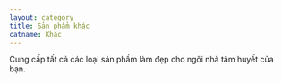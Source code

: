 ```yaml
---
layout: category
title: Sản phẩm khác
catname: Khác
---
```


Cung cấp tất cả các loại sản phầm làm đẹp cho ngôi nhà tâm huyết của bạn.